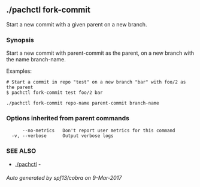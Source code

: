 ## ./pachctl fork-commit

Start a new commit with a given parent on a new branch.

### Synopsis


Start a new commit with parent-commit as the parent, on a new branch with the name branch-name.

Examples:

    # Start a commit in repo "test" on a new branch "bar" with foo/2 as the parent
	$ pachctl fork-commit test foo/2 bar


```
./pachctl fork-commit repo-name parent-commit branch-name
```

### Options inherited from parent commands

```
      --no-metrics   Don't report user metrics for this command
  -v, --verbose      Output verbose logs
```

### SEE ALSO
* [./pachctl](./pachctl.md)	 - 

###### Auto generated by spf13/cobra on 9-Mar-2017
